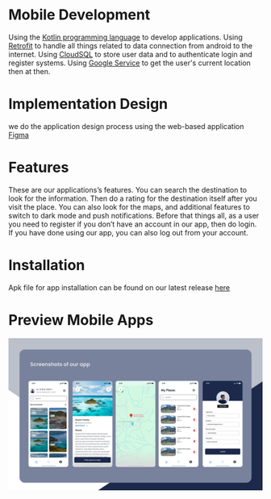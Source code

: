 # Mobile Development
Using the [Kotlin programming language][1] to develop applications. Using [Retrofit][2] to handle all things related to data connection from android to the internet. Using [CloudSQL][3] to store user data and to authenticate login and register systems. Using [Google Service][4] to get the user's current location then at then.

[1]: https://kotlinlang.org                          "Kotlin programming language"
[2]: https://square.github.io/retrofit               "Retrofit"
[3]: https://cloud.google.com/sql                    "CloudSQL"
[4]: https://cloud.google.com                        "Google Service"
[5]: https://www.figma.com/design/mlNJAhuP9P0FoCtrJ7AH1s/Untitled?node-id=0-1&t=RcOtFOxOOB1KX8kL-0 "Figma"
[6]: https://drive.google.com/file/d/1Szo6Lo30A46HNntXgPb_mrHTFUXsTmem/view?usp=sharing "here"

# Implementation Design
we do the application design process using the web-based application [Figma][5]

# Features
These are our applications’s features. You can search the destination to look for the information. Then do a rating for the destination itself after you visit the place. You can also look for the maps, and additional features to switch to dark mode and push notifications. Before that things all, as a user you need to register if you don’t have an account in our app, then do login. If you have done using our app, you can also log out from your account.

# Installation
Apk file for app installation can be found on our latest release [here][6]

# Preview Mobile Apps
![alt text](https://github.com/destinatik-team/destinatik-mobile/blob/master/Screenshot.png?raw=true)
